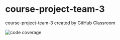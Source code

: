 # course-project-team-3
course-project-team-3 created by GitHub Classroom

![code coverage](https://img.shields.io/badge/coverage-100%25-brightgreen)
